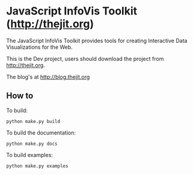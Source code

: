 JavaScript InfoVis Toolkit
(http://thejit.org)
==========================

The JavaScript InfoVis Toolkit provides tools for creating Interactive Data 
Visualizations for the Web.

This is the Dev project, users should download the project from http://thejit.org.

The blog's at http://blog.thejit.org


How to
------

To build:

    python make.py build


To build the documentation:

    python make.py docs


To build examples:

    python make.py examples
